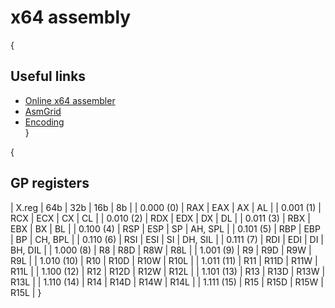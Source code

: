 # x64 assembly
{
## Useful links
- [Online x64 assembler](https://defuse.ca/online-x86-assembler.htm#disassembly2)   
- [AsmGrid](https://asmjit.com/asmgrid/)  
- [Encoding](https://wiki.osdev.org/X86-64_Instruction_Encoding)  
}

{
## GP registers
| X.reg      | 64b | 32b  | 16b  | 8b      |
| 0.000 (0)  | RAX | EAX  | AX   | AL      |
| 0.001 (1)  | RCX | ECX  | CX   | CL      |
| 0.010 (2)  | RDX | EDX  | DX   | DL      |
| 0.011 (3)  | RBX | EBX  | BX   | BL      |
| 0.100 (4)  | RSP | ESP  | SP   | AH, SPL |
| 0.101 (5)  | RBP | EBP  | BP   | CH, BPL |
| 0.110 (6)  | RSI | ESI  | SI   | DH, SIL |
| 0.111 (7)  | RDI | EDI  | DI   | BH, DIL |
| 1.000 (8)  | R8  | R8D  | R8W  | R8L     |
| 1.001 (9)  | R9  | R9D  | R9W  | R9L     |
| 1.010 (10) | R10 | R10D | R10W | R10L    |
| 1.011 (11) | R11 | R11D | R11W | R11L    |
| 1.100 (12) | R12 | R12D | R12W | R12L    |
| 1.101 (13) | R13 | R13D | R13W | R13L    |
| 1.110 (14) | R14 | R14D | R14W | R14L    |
| 1.111 (15) | R15 | R15D | R15W | R15L    |
}